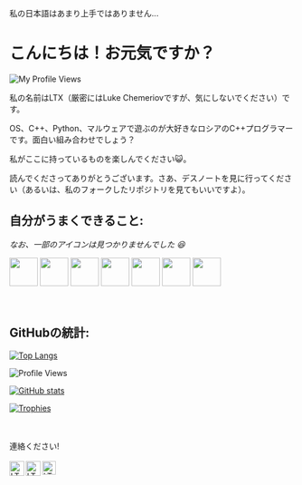 私の日本語はあまり上手ではありません...

<h1>こんにちは！お元気ですか？</h1>
<p align="left"> <img src=https://komarev.com/ghpvc/?username=LukeChemeriov alt="My Profile Views"> </p>

私の名前はLTX（厳密にはLuke Chemeriovですが、気にしないでください）です。

OS、C++、Python、マルウェアで遊ぶのが大好きなロシアのC++プログラマーです。面白い組み合わせでしょう？

私がここに持っているものを楽しんでください😺。

読んでくださってありがとうございます。さあ、デスノートを見に行ってください（あるいは、私のフォークしたリポジトリを見てもいいですよ）。


<h2>自分がうまくできること:</h2> 
<i>なお、一部のアイコンは見つかりませんでした 😆</i>


<code><a href="https://img.unocero.com/2017/09/creador-cmasmas.jpg" target="_blank"><img height="50" src="https://upload.wikimedia.org/wikipedia/commons/3/35/The_C_Programming_Language_logo.svg"></a></code>
<code><a href="https://www.python.org/" target="_blank"><img height="50" src="https://www.vectorlogo.zone/logos/python/python-ar21.svg"></a></code>
<code><a href="https://www.java.com/en/" target="_blank"><img height="50" src="https://www.vectorlogo.zone/logos/java/java-ar21.svg"></a></code>
<code><a href="https://git-scm.com/" target="_blank"><img height="50" src="https://www.vectorlogo.zone/logos/git-scm/git-scm-ar21.svg"></a></code>
<code><a href="https://www.json.org/" target="_blank"><img height="50" src="https://www.vectorlogo.zone/logos/json/json-ar21.svg"></a></code>
<code><a href="https://www.linux.org/" target="_blank"><img height="50" src="https://www.vectorlogo.zone/logos/gnu_bash/gnu_bash-official.svg"></a></code>
<code><a href="https://www.ubuntu.org/" target="_blank"><img height="50" src="https://www.vectorlogo.zone/logos/ubuntu/ubuntu-ar21.svg"></a></code>
<br>
<br>
<br>
<h2>GitHubの統計:</h2>

[![Top Langs](https://github-readme-stats.vercel.app/api/top-langs/?username=LukeChemeriov)](https://github.com/LukeChemeriov)

![Profile Views](https://komarev.com/ghpvc/?username=LukeChemeriov)

[![GitHub stats](https://github-readme-stats.vercel.app/api?username=LukeChemeriov)](https://github.com/LukeChemeriov)

[![Trophies](https://github-profile-trophy.vercel.app/?username=LukeChemeriov&theme=nord)](https://github.com/LukeChemeriov)

<br>
<br>
連絡ください!
<br>
<br> 
  <a href="mailto:chemeriov@gmail.com" target="_blank">
    <img align="left" alt="LTX - Gmail" width="26px" src="https://www.vectorlogo.zone/logos/gmail/gmail-icon.svg" />
  </a>
  <a href="(http://tiny.cc/NexTwitter" target="_blank">
    <img align="left" alt="LTX - Twitter" width="26px" src="https://www.vectorlogo.zone/logos/twitter/twitter-official.svg" />
  </a>
  <a href="https://LukeChemeriov.github.io/" target="_blank">
    <img align="left" alt="LTX - GitHub Pages" width="24px" src="https://vectorlogo.zone/logos/github/github-icon.svg"  />
  </a>
